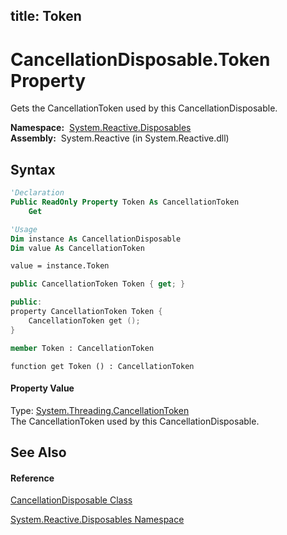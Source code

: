 title: Token
---
# CancellationDisposable.Token Property

Gets the CancellationToken used by this CancellationDisposable.

**Namespace:**  [System.Reactive.Disposables](System.Reactive.Disposables/System.Reactive.Disposables)  
**Assembly:**  System.Reactive (in System.Reactive.dll)

## Syntax

```vb
'Declaration
Public ReadOnly Property Token As CancellationToken
    Get
```

```vb
'Usage
Dim instance As CancellationDisposable
Dim value As CancellationToken

value = instance.Token
```

```csharp
public CancellationToken Token { get; }
```

```c++
public:
property CancellationToken Token {
    CancellationToken get ();
}
```

```fsharp
member Token : CancellationToken
```

```jscript
function get Token () : CancellationToken
```

#### Property Value

Type: [System.Threading.CancellationToken](https://msdn.microsoft.com/en-us/library/Dd384802)  
The CancellationToken used by this CancellationDisposable.

## See Also

#### Reference

[CancellationDisposable Class](CancellationDisposable/CancellationDisposable)

[System.Reactive.Disposables Namespace](System.Reactive.Disposables/System.Reactive.Disposables)
